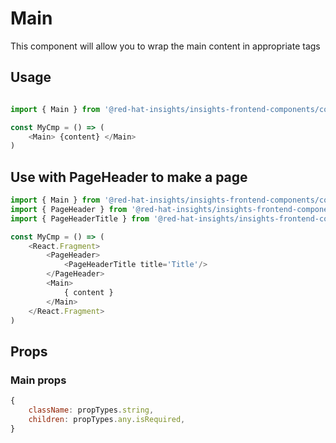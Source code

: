 # Main

This component will allow you to wrap the main content in appropriate tags

## Usage

```javascript

import { Main } from '@red-hat-insights/insights-frontend-components/components/Main';

const MyCmp = () => (
    <Main> {content} </Main>
)
```

## Use with PageHeader to make a page

```javascript
import { Main } from '@red-hat-insights/insights-frontend-components/components/Main';
import { PageHeader } from '@red-hat-insights/insights-frontend-components/components/PageHeader';
import { PageHeaderTitle } from '@red-hat-insights/insights-frontend-components/components/PageHeader';

const MyCmp = () => (
    <React.Fragment>
        <PageHeader>
            <PageHeaderTitle title='Title'/>
        </PageHeader>
        <Main>
            { content }
        </Main>
    </React.Fragment>
)

```

## Props

### Main props

```javascript
{
    className: propTypes.string,
    children: propTypes.any.isRequired,
}
```